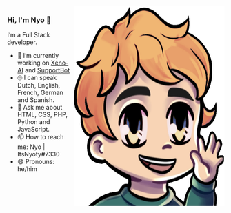 <img align="right" src="https://github.com/ItsNyoty/ItsNyoty/blob/master/hi.PNG" alt="Emote from ItsNyoty" width=350px height=465px/>

### Hi, I'm Nyo 👋
I’m a Full Stack developer.
 

- 📱 I’m currently working on [Xeno-AI](xeno-ai.space) and [SupportBot](github.com/Emerald-Services/SupportBot)
- 🤓 I can speak Dutch, English, French, German and Spanish.
- 💬 Ask me about HTML, CSS, PHP, Python and JavaScript.
- 📫 How to reach me: Nyo | ItsNyoty#7330
- 😄 Pronouns: he/him

